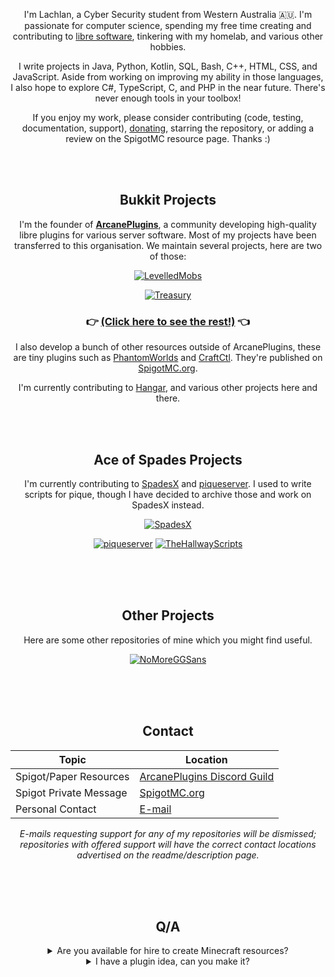 <div align="center">
  
I'm Lachlan, a Cyber Security student from Western Australia 🇦🇺. I'm passionate for computer science, spending my free time creating and contributing to [libre software][6], tinkering with my homelab, and various other hobbies.
  
I write projects in Java, Python, Kotlin, SQL, Bash, C++, HTML, CSS, and JavaScript. Aside from working on improving my ability in those languages, I also hope to explore C#, TypeScript, C, and PHP in the near future. There's never enough tools in your toolbox!
  
If you enjoy my work, please consider contributing (code, testing, documentation, support), [donating](https://ko-fi.com/lokka30), starring the repository, or adding a review on the SpigotMC resource page. Thanks :)

<br /><br />

## Bukkit Projects
  
I'm the founder of [**ArcanePlugins**](https://github.com/ArcanePlugins), a community developing high-quality libre plugins for various server software. Most of my projects have been transferred to this organisation. We maintain several projects, here are two of those:

[![LevelledMobs](https://github-readme-stats.vercel.app/api/pin/?username=lokka30&repo=levelledmobs&show_owner=true&theme=react)](https://github.com/lokka30/levelledmobs)
  
[![Treasury](https://github-readme-stats.vercel.app/api/pin/?username=lokka30&repo=treasury&show_owner=true&theme=react)](https://github.com/lokka30/treasury)

### 👉 [(Click here to see the rest!)](https://github.com/ArcanePlugins) 👈

I also develop a bunch of other resources outside of ArcanePlugins, these are tiny plugins such as [PhantomWorlds](https://github.com/lokka30/PhantomWorlds) and [CraftCtl](https://github.com/lokka30/CraftCtl). They're published on [SpigotMC.org][1].
  
I'm currently contributing to [Hangar](https://github.com/lokka30/Hangar), and various other projects here and there.

<br /><br />

## Ace of Spades Projects

I'm currently contributing to [SpadesX][7] and [piqueserver][5]. I used to write scripts for pique, though I have decided to archive those and work on SpadesX instead.
  
[![SpadesX](https://github-readme-stats.vercel.app/api/pin/?username=spadesx&repo=spadesx&show_owner=true&theme=react)](https://github.com/spadesx/spadesx)

[![piqueserver](https://github-readme-stats.vercel.app/api/pin/?username=piqueserver&repo=piqueserver&show_owner=true&theme=react)](https://github.com/piqueserver/piqueserver)
[![TheHallwayScripts](https://github-readme-stats.vercel.app/api/pin/?username=lokka30&repo=TheHallwayScripts&show_owner=true&theme=react)](https://github.com/lokka30/TheHallwayScripts)

<br /><br /><br />
  
## Other Projects
  
Here are some other repositories of mine which you might find useful.

[![NoMoreGGSans](https://github-readme-stats.vercel.app/api/pin/?username=lokka30&repo=NoMoreGGSans&show_owner=true&theme=react)](https://github.com/lokka30/NoMoreGGSans)

<br /><br /><br />

## Contact
  
| Topic | Location |
| ----- | -------- |
| Spigot/Paper Resources | [ArcanePlugins Discord Guild](https://discord.gg/HqZwdcJ) |
| Spigot Private Message | [SpigotMC.org](https://www.spigotmc.org/conversations/add?to=lokka30) |
| Personal Contact | [E-mail](mailto:lachlan@mercurialdigital.com) |
  
*E-mails requesting support for any of my repositories will be dismissed; repositories with offered support will have the correct contact locations advertised on the readme/description page.*
  
<br /><br /><br />
  
## Q/A
  
<details><summary>Are you available for hire to create Minecraft resources?</summary>

Unfortunately, I am not interested in working on private resources.
  
With my limited time, I prefer to work on resources which benefit as many people as possible.
  
</details>
  
<details><summary>I have a plugin idea, can you make it?</summary>

If the idea is not niche and could benefit a decent portion of the community, I'd love to hear!
  
Post on the [ArcanePlugins Discord guild](https://discord.gg/HqZwdcJ)'s general channel, or [PM me on SpigotMC.org](https://www.spigotmc.org/conversations/add?to=lokka30).
  
If I release the project, then you will receive due credit for the idea.
  
</details>
  
<br /><br /><br />

</div>

[1]: https://www.spigotmc.org/resources/authors/lokka30.828699/
[5]: https://github.com/piqueserver
[6]: https://www.gnu.org/philosophy/free-sw.en.html
[7]: https://github.com/SpadesX
